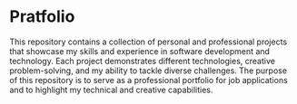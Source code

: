 # Pratfolio

This repository contains a collection of personal and professional projects that showcase my skills and experience in software development and technology. Each project demonstrates different technologies, creative problem-solving, and my ability to tackle diverse challenges.  The purpose of this repository is to serve as a professional portfolio for job applications and to highlight my technical and creative capabilities.
